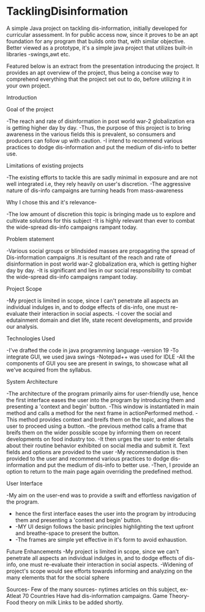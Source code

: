 # TacklingDisinformation
A simple Java project on tackling dis-information, initially developed for curricular assessment. In for public access now, since it proves to be an apt foundation for any program that builds onto that, with similar objective. Better viewed as a prototype, it's a simple java project that utilizes built-in libraries -swings,awt etc.
 
 Featured below is an extract from the presentation introducing the project. It provides an apt overview of the project, thus being a concise way to comprehend everything that the project set out to do, before utilizing it in your own project.
 
Introduction

Goal of the project

-The reach and rate of disinformation in post world war-2 globalization era is getting higher day by day. 
-Thus, the purpose of this project is to bring awareness in the various fields this is prevalent, so consumers and producers can follow up with caution.
-I intend to recommend various practices to dodge dis-information and put the medium of dis-info to better use.

Limitations of existing projects 

-The existing efforts to tackle this are sadly minimal in exposure and are not well integrated i.e, they rely heavily on user's discretion.
-The aggressive nature of dis-info campaigns are turning heads from mass-awareness

Why I chose this and it's relevance-

-The low amount of discretion this topic is bringing made us to explore and cultivate solutions for this subject -It is highly relevant than ever to combat the wide-spread dis-info campaigns rampant today.

Problem statement

-Various social groups or blindsided masses are propagating the spread of Dis-information campaigns .It is resultant of the reach and rate of disinformation in post world war-2 globalization era, which is getting higher day by day.
-It is significant and lies in our social responsibility to combat the wide-spread dis-info campaigns rampant today.

Project Scope

-My project is limited in scope, since I can't penetrate all aspects an individual indulges in, and to dodge effects of dis-info, one must re-evaluate their interaction in social aspects.
-I cover the social and edutainment domain and diet life, state recent developments, and provide our analysis.

Technologies Used

-I've drafted the code in java programming language -version 19
-To integrate GUI, we used java swings
-Notepad++ was used for IDLE
-All the components of GUI you see are present in swings, to showcase what all we've acquired from the syllabus.

System Architecture

-The architecture of the program primarily aims for user-friendly use, hence the first interface eases the user into the program by introducing them and presenting a 'context and begin' button.
-This window is instantiated in main method and calls a method for the next frame in actionPerformed method. -This method provides context and breifs them on the topic, and allows the user to proceed using a button.
-the previous method calls a frame that breifs them on the wider possible scope by informing them on recent developments on food industry too. 
-It then urges the user to enter details about their routine behavior exhibited on social media and submit it. Text fields and options are provided to the user 
-My recommendation is then provided to the user and recommend various practices to dodge dis-information and put the medium of dis-info to better use. 
-Then, I provide an option to return to the main page again overriding the predefined method.

User Interface

-My aim on the user-end was to provide a swift and effortless navigation of the program. 
- hence the first interface eases the user into the program by introducing them and presenting a 'context and begin' button.
-  -MY UI design follows the basic principles highlighting the text upfront and breathe-space to present the button.
-  -The frames are simple yet effective in it's form to avoid exhaustion.

Future Enhancements 
-My project is limited in scope, since we can't penetrate all aspects an individual indulges in, and to dodge effects of dis-info, one must re-evaluate their interaction in social aspects. 
-Widening of project's scope would see efforts towards informing and analyzing on the many elements that for the social sphere

Sources-
Few of the many sources-
nytimes articles on this subject, ex-Atleat 70 Countries Have had dis-information campaigns.
Game Theory-Food theory on milk
Links to be added shortly.
